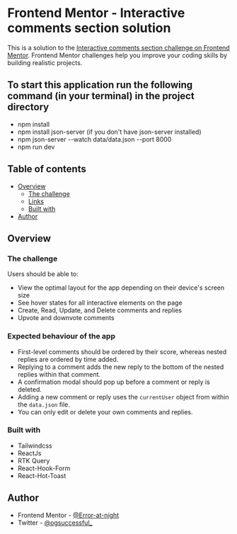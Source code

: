 # Frontend Mentor - Interactive comments section solution

This is a solution to the [Interactive comments section challenge on Frontend Mentor](https://www.frontendmentor.io/challenges/interactive-comments-section-iG1RugEG9). Frontend Mentor challenges help you improve your coding skills by building realistic projects. 

## To start this application run the following command (in your terminal) in the project directory

- npm install
- npm install json-server (if you don't have json-server installed)
- npm json-server --watch data/data.json --port 8000
- npm run dev

## Table of contents

- [Overview](#overview)
  - [The challenge](#the-challenge)
  - [Links](#links)
  - [Built with](#built-with)
- [Author](#author)

## Overview

### The challenge

Users should be able to:

- View the optimal layout for the app depending on their device's screen size
- See hover states for all interactive elements on the page
- Create, Read, Update, and Delete comments and replies
- Upvote and downvote comments

### Expected behaviour of the app

- First-level comments should be ordered by their score, whereas nested replies are ordered by time added.
- Replying to a comment adds the new reply to the bottom of the nested replies within that comment.
- A confirmation modal should pop up before a comment or reply is deleted.
- Adding a new comment or reply uses the `currentUser` object from within the `data.json` file.
- You can only edit or delete your own comments and replies.

### Built with

- Tailwindcss
- ReactJs
- RTK Query
- React-Hook-Form
- React-Hot-Toast

## Author

- Frontend Mentor - [@Error-at-night](https://www.frontendmentor.io/profile/Error-at-night)
- Twitter - [@ogsuccessful_](https://www.twitter.com/ogsuccessful_)

